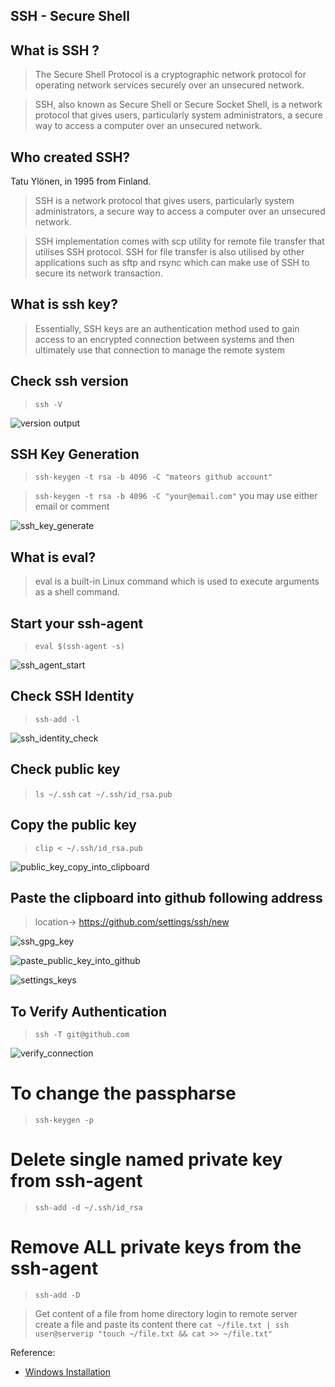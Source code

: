 
## SSH - Secure Shell
## What is SSH ?
> The Secure Shell Protocol is a cryptographic network protocol for operating network services securely over an unsecured network.

> SSH, also known as Secure Shell or Secure Socket Shell, is a network protocol that gives users, particularly system administrators, a secure way to access a computer over an unsecured network.

## Who created SSH?
Tatu Ylönen, in 1995 from Finland.

> SSH is a network protocol that gives users, particularly system administrators, a secure way to access a computer over an unsecured network.

> SSH implementation comes with scp utility for remote file transfer that utilises SSH protocol. SSH for file transfer is also utilised by other applications such as sftp and rsync which can make use of SSH to secure its network transaction.


## What is ssh key?
> Essentially, SSH keys are an authentication method used to gain access to an encrypted connection between systems and then ultimately use that connection to manage the remote system

## Check ssh version
> `ssh -V`

![version output](./ssh_version.png)

## SSH Key Generation
> `ssh-keygen -t rsa -b 4096 -C "mateors github account"`

> `ssh-keygen -t rsa -b 4096 -C "your@email.com"` you may use either email or comment

![ssh_key_generate](./ssh_keygen.png)

## What is eval?
> eval is a built-in Linux command which is used to execute arguments as a shell command.

## Start your ssh-agent
> `eval $(ssh-agent -s)`

![ssh_agent_start](./ssh_agent_start.png)

## Check SSH Identity
> `ssh-add -l`

![ssh_identity_check](./ssh_identity_check.png)

## Check public key
> `ls ~/.ssh`
> `cat ~/.ssh/id_rsa.pub`

## Copy the public key
> `clip < ~/.ssh/id_rsa.pub`

![public_key_copy_into_clipboard](./public_key_copy_into_clipboard.png)

## Paste the clipboard into github following address
> location-> https://github.com/settings/ssh/new

![ssh_gpg_key](./ssh_gpg_key.png)

![paste_public_key_into_github](./paste_public_key_into_github.png)

![settings_keys](./settings_keys.png)

## To Verify Authentication
> `ssh -T git@github.com`

![verify_connection](./verify_connection.png)

# To change the passpharse
> `ssh-keygen -p`

# Delete single named private key from ssh-agent
> `ssh-add -d ~/.ssh/id_rsa`

# Remove ALL private keys from the ssh-agent
> `ssh-add -D`

> Get content of a file from home directory login to remote server create a file and paste its content there
> `cat ~/file.txt | ssh user@serverip "touch ~/file.txt && cat >> ~/file.txt"`


Reference:
* [Windows Installation](https://docs.microsoft.com/en-us/windows-server/administration/openssh/openssh_install_firstuse)
